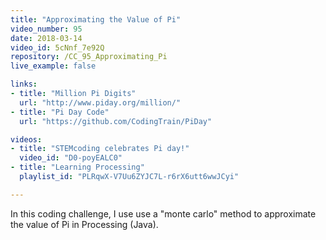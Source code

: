 ```yaml
---
title: "Approximating the Value of Pi"
video_number: 95
date: 2018-03-14
video_id: 5cNnf_7e92Q
repository: /CC_95_Approximating_Pi
live_example: false

links:
- title: "Million Pi Digits"
  url: "http://www.piday.org/million/"
- title: "Pi Day Code"
  url: "https://github.com/CodingTrain/PiDay"

videos:
- title: "STEMcoding celebrates Pi day!"
  video_id: "D0-poyEALC0"
- title: "Learning Processing"
  playlist_id: "PLRqwX-V7Uu6ZYJC7L-r6rX6utt6wwJCyi"

---
```


In this coding challenge, I use use a "monte carlo" method to approximate the value of Pi in Processing (Java).